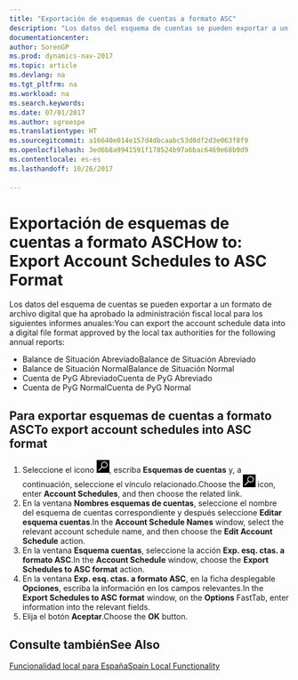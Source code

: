 ```yaml
---
title: "Exportación de esquemas de cuentas a formato ASC"
description: "Los datos del esquema de cuentas se pueden exportar a un formato de archivo digital que ha aprobado la administración fiscal local para algunos informes."
documentationcenter: 
author: SorenGP
ms.prod: dynamics-nav-2017
ms.topic: article
ms.devlang: na
ms.tgt_pltfrm: na
ms.workload: na
ms.search.keywords: 
ms.date: 07/01/2017
ms.author: sgroespe
ms.translationtype: HT
ms.sourcegitcommit: a16640e014e157d4dbcaabc53d0df2d3e063f8f9
ms.openlocfilehash: 3ed6b8a9941591f178524b97a6bac6469e68b9d9
ms.contentlocale: es-es
ms.lasthandoff: 10/26/2017

---
```

# <a name="how-to-export-account-schedules-to-asc-format"></a><span data-ttu-id="ebc58-103">Exportación de esquemas de cuentas a formato ASC</span><span class="sxs-lookup"><span data-stu-id="ebc58-103">How to: Export Account Schedules to ASC Format</span></span>
<span data-ttu-id="ebc58-104">Los datos del esquema de cuentas se pueden exportar a un formato de archivo digital que ha aprobado la administración fiscal local para los siguientes informes anuales:</span><span class="sxs-lookup"><span data-stu-id="ebc58-104">You can export the account schedule data into a digital file format approved by the local tax authorities for the following annual reports:</span></span>  

- <span data-ttu-id="ebc58-105">Balance de Situación Abreviado</span><span class="sxs-lookup"><span data-stu-id="ebc58-105">Balance de Situación Abreviado</span></span>  
- <span data-ttu-id="ebc58-106">Balance de Situación Normal</span><span class="sxs-lookup"><span data-stu-id="ebc58-106">Balance de Situación Normal</span></span>  
- <span data-ttu-id="ebc58-107">Cuenta de PyG Abreviado</span><span class="sxs-lookup"><span data-stu-id="ebc58-107">Cuenta de PyG Abreviado</span></span>  
- <span data-ttu-id="ebc58-108">Cuenta de PyG Normal</span><span class="sxs-lookup"><span data-stu-id="ebc58-108">Cuenta de PyG Normal</span></span>  

## <a name="to-export-account-schedules-into-asc-format"></a><span data-ttu-id="ebc58-109">Para exportar esquemas de cuentas a formato ASC</span><span class="sxs-lookup"><span data-stu-id="ebc58-109">To export account schedules into ASC format</span></span>  

1.  <span data-ttu-id="ebc58-110">Seleccione el icono ![Buscar página o informe](../../media/ui-search/search_small.png "icono Buscar página o informe"), escriba **Esquemas de cuentas** y, a continuación, seleccione el vínculo relacionado.</span><span class="sxs-lookup"><span data-stu-id="ebc58-110">Choose the ![Search for Page or Report](../../media/ui-search/search_small.png "Search for Page or Report icon") icon, enter **Account Schedules**, and then choose the related link.</span></span>  
2.  <span data-ttu-id="ebc58-111">En la ventana **Nombres esquemas de cuentas**, seleccione el nombre del esquema de cuentas correspondiente y después seleccione **Editar esquema cuentas**.</span><span class="sxs-lookup"><span data-stu-id="ebc58-111">In the **Account Schedule Names** window, select the relevant account schedule name, and then choose the **Edit Account Schedule** action.</span></span>  
3.  <span data-ttu-id="ebc58-112">En la ventana **Esquema cuentas**, seleccione la acción **Exp. esq. ctas. a formato ASC**.</span><span class="sxs-lookup"><span data-stu-id="ebc58-112">In the **Account Schedule** window, choose the **Export Schedules to ASC format** action.</span></span>  
4.  <span data-ttu-id="ebc58-113">En la ventana **Exp. esq. ctas. a formato ASC**, en la ficha desplegable **Opciones**, escriba la información en los campos relevantes.</span><span class="sxs-lookup"><span data-stu-id="ebc58-113">In the **Export Schedules to ASC format** window, on the **Options** FastTab, enter information into the relevant fields.</span></span>  
5.  <span data-ttu-id="ebc58-114">Elija el botón **Aceptar**.</span><span class="sxs-lookup"><span data-stu-id="ebc58-114">Choose the **OK** button.</span></span>  
  
## <a name="see-also"></a><span data-ttu-id="ebc58-115">Consulte también</span><span class="sxs-lookup"><span data-stu-id="ebc58-115">See Also</span></span>  
 [<span data-ttu-id="ebc58-116">Funcionalidad local para España</span><span class="sxs-lookup"><span data-stu-id="ebc58-116">Spain Local Functionality</span></span>](spain-local-functionality.md)


